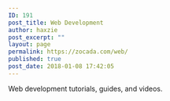 ```yaml
---
ID: 191
post_title: Web Development
author: haxzie
post_excerpt: ""
layout: page
permalink: https://zocada.com/web/
published: true
post_date: 2018-01-08 17:42:05
---
```

Web development tutorials, guides, and videos.